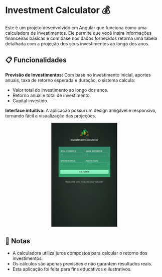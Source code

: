 # Investment Calculator 💰

Este é um projeto desenvolvido em Angular que funciona como uma calculadora de investimentos. Ele permite que você insira informações financeiras básicas e com base nos dados fornecidos retorna uma tabela detalhada com a projeção dos seus investimentos ao longo dos anos.

## 📋 Funcionalidades

**Previsão de Investimentos:** Com base no investimento inicial, aportes anuais, taxa de retorno esperada e duração, o sistema calcula:

- Valor total do investimento ao longo dos anos.
- Retorno anual e total de investimento.
- Capital investido.

**Interface intuitiva:** A aplicação possui um design amigável e responsivo, tornando fácil a visualização das projeções.

<center>
  <img src="./public/investiment-calculator-demo.gif" style="width: 15em;">
</center>

## 📝 Notas

- A calculadora utiliza juros compostos para calcular o retorno dos investimentos.
- Os cálculos são apenas previsões e não garantem resultados reais.
- Esta aplicação foi feita para fins educativos e ilustrativos.
